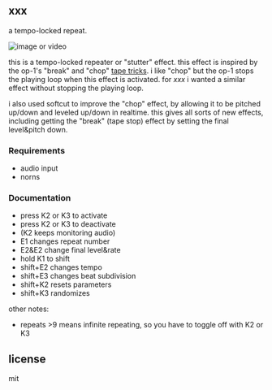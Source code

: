 ## xxx

a tempo-locked repeat.

![image or video]()

this is a tempo-locked repeater or "stutter" effect. this effect is inspired by the op-1's "break" and "chop" [tape tricks](https://teenage.engineering/guides/op-1/tape-mode). i like "chop" but the op-1 stops the playing loop when this effect is activated. for *xxx* i wanted a similar effect without stopping the playing loop.

i also used softcut to improve the "chop" effect, by allowing it to be pitched up/down and leveled up/down in realtime. this gives all sorts of new effects, including getting the "break" (tape stop) effect by setting the final level&pitch down.


### Requirements

- audio input
- norns

### Documentation


- press K2 or K3 to activate
- press K2 or K3 to deactivate
- (K2 keeps monitoring audio)
- E1 changes repeat number
- E2&E2 change final level&rate
- hold K1 to shift
- shift+E2 changes tempo
- shift+E3 changes beat subdivision
- shift+K2 resets parameters
- shift+K3 randomizes

other notes:

- repeats >9 means infinite repeating, so you have to toggle off with K2 or K3

## license 

mit 